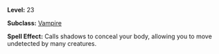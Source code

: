 <!-- TITLE: Spell: Gather Shadows -->
<!-- SUBTITLE:  -->

**Level:** 23

**Subclass:** [Vampire](vampire)

**Spell Effect:** Calls shadows to conceal your body, allowing you to move undetected by many creatures.